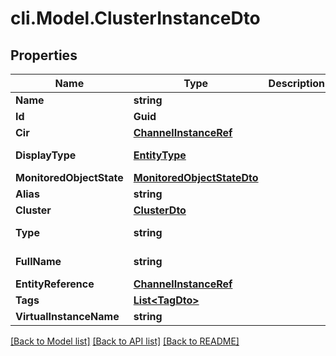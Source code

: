 # cli.Model.ClusterInstanceDto

## Properties

Name | Type | Description | Notes
------------ | ------------- | ------------- | -------------
**Name** | **string** |  | [optional] 
**Id** | **Guid** |  | [optional] 
**Cir** | [**ChannelInstanceRef**](ChannelInstanceRef.md) |  | [optional] 
**DisplayType** | [**EntityType**](EntityType.md) |  | [optional] [readonly] 
**MonitoredObjectState** | [**MonitoredObjectStateDto**](MonitoredObjectStateDto.md) |  | [optional] 
**Alias** | **string** |  | [optional] 
**Cluster** | [**ClusterDto**](ClusterDto.md) |  | [optional] 
**Type** | **string** |  | [optional] [readonly] 
**FullName** | **string** |  | [optional] [readonly] 
**EntityReference** | [**ChannelInstanceRef**](ChannelInstanceRef.md) |  | [optional] 
**Tags** | [**List&lt;TagDto&gt;**](TagDto.md) |  | [optional] 
**VirtualInstanceName** | **string** |  | [optional] 

[[Back to Model list]](../README.md#documentation-for-models) [[Back to API list]](../README.md#documentation-for-api-endpoints) [[Back to README]](../README.md)

